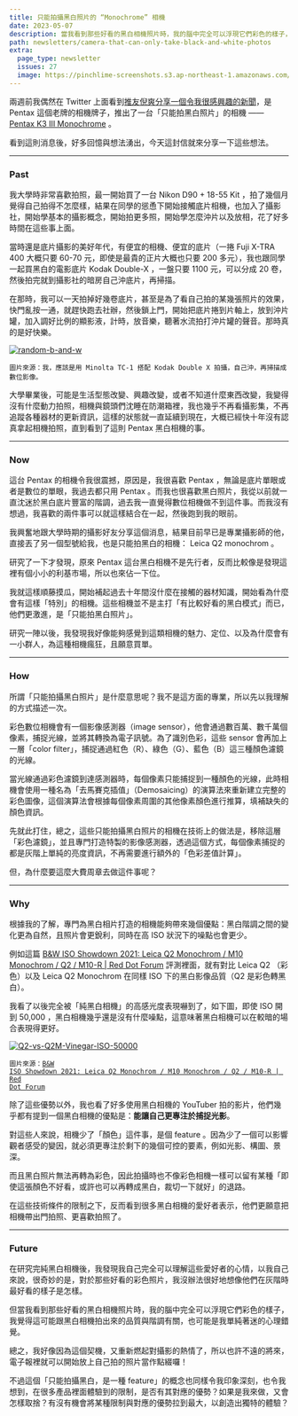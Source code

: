 ```yaml
---
title: 只能拍攝黑白照片的 “Monochrome” 相機
date: 2023-05-07
description: 當我看到那些好看的黑白相機照片時，我的腦中完全可以浮現它們彩色的樣子，我覺得這可能跟黑白相機拍出來的品質與階調有關，也可能是我單純著迷的心理錯覺。
path: newsletters/camera-that-can-only-take-black-and-white-photos
extra:
  page_type: newsletter
  issues: 27
  image: https://pinchlime-screenshots.s3.ap-northeast-1.amazonaws.com/random-b-and-w_fuq7e8.webp
---
```


兩週前我偶然在 Twitter 上面看到[推友倪爽分享一個令我很感興趣的新聞](https://twitter.com/nishuang/status/1650614961872273411)，是 Pentax 這個老牌的相機牌子，推出了一台「只能拍黑白照片」的相機 —— [Pentax K3 III Monochrome](https://www.ricoh-imaging.co.jp/english/products/k-3-3-mono/feature/index.html) 。

看到這則消息後，好多回憶與想法湧出，今天這封信就來分享一下這些想法。

---

### Past

我大學時非常喜歡拍照，最一開始買了一台 Nikon D90 + 18-55 Kit ，拍了幾個月覺得自己拍得不怎麼樣，結果在同學的慫恿下開始接觸底片相機，也加入了攝影社，開始學基本的攝影概念，開始拍更多照，開始學怎麼沖片以及放相，花了好多時間在這些事上面。

當時還是底片攝影的美好年代，有便宜的相機、便宜的底片（一捲 Fuji X-TRA 400 大概只要 60-70 元，即使是最貴的正片大概也只要 200 多元），我也跟同學一起買黑白的電影底片 Kodak Double-X ，一盤只要 1100 元，可以分成 20 卷，然後拍完就到攝影社的暗房自己沖底片，再掃描。

在那時，我可以一天拍掉好幾卷底片，甚至是為了看自己拍的某幾張照片的效果，快門亂按一通，就趕快跑去社辦，然後鎖上門，開始把底片捲到片軸上，放到沖片罐，加入調好比例的顯影液，計時，放音樂，聽著水流拍打沖片罐的聲音。那時真的是好快樂。

<a href="https://pinchlime-screenshots.s3.ap-northeast-1.amazonaws.com/random-b-and-w_fuq7e8.webp" data-fancybox data-caption="random-b-and-w">
  <img src="https://pinchlime-screenshots.s3.ap-northeast-1.amazonaws.com/random-b-and-w_fuq7e8.webp" loading="lazy" alt="random-b-and-w" align="center" />
</a>

`圖片來源：我，應該是用 Minolta TC-1 搭配 Kodak Double X 拍攝，自己沖，再掃描成數位影像。`

大學畢業後，可能是生活型態改變、興趣改變，或者不知道什麼東西改變，我變得沒有什麼動力拍照，相機與鏡頭們沈睡在防潮箱裡，我也幾乎不再看攝影集，不再追蹤各種器材的更新資訊，這樣的狀態就一直延續到現在，大概已經快十年沒有認真拿起相機拍照，直到看到了這則 Pentax 黑白相機的事。

---

### Now

這台 Pentax 的相機令我很震撼，原因是，我很喜歡 Pentax ，無論是底片單眼或者是數位的單眼，我過去都只用 Pentax 。而我也很喜歡黑白照片，我從以前就一直沈迷於黑白底片豐富的階調，過去我一直覺得數位相機做不到這件事。而我沒有想過，我喜歡的兩件事可以就這樣結合在一起，然後跑到我的眼前。

我興奮地跟大學時期的攝影好友分享這個消息，結果目前早已是專業攝影師的他，直接丟了另一個型號給我，也是只能拍黑白的相機： Leica Q2 monochrom 。

研究了一下才發現，原來 Pentax 這台黑白相機不是先行者，反而比較像是發現這裡有個小小的利基市場，所以也來佔一下位。

我就這樣順藤摸瓜，開始補起過去十年間沒什麼在接觸的器材知識，開始看為什麼會有這樣「特別」的相機。這些相機並不是主打「有比較好看的黑白模式」而已，他們更激進，是「只能拍黑白照片」。

研究一陣以後，我發現我好像能夠感覺到這類相機的魅力、定位、以及為什麼會有一小群人，為這種相機瘋狂，且願意買單。

---

### How

所謂「只能拍攝黑白照片」是什麼意思呢？我不是這方面的專業，所以先以我理解的方式描述一次。

彩色數位相機會有一個影像感測器（image sensor），他會通過數百萬、數千萬個像素，捕捉光線，並將其轉換為電子訊號。為了識別色彩，這些 sensor 會再加上一層「color filter」，捕捉通過紅色（R）、綠色（G）、藍色（B）這三種顏色濾鏡的光線。

當光線通過彩色濾鏡到達感測器時，每個像素只能捕捉到一種顏色的光線，此時相機會使用一種名為「去馬賽克插值」（Demosaicing）的演算法來重新建立完整的彩色圖像，這個演算法會根據每個像素周圍的其他像素顏色進行推算，填補缺失的顏色資訊。

先就此打住，總之，這些只能拍攝黑白照片的相機在技術上的做法是，移除這層「彩色濾鏡」，並且專門打造特製的影像感測器，透過這個方式，每個像素捕捉的都是灰階上單純的亮度資訊，不再需要進行額外的「色彩差值計算」。

但，為什麼要這麼大費周章去做這件事呢？

---

### Why

根據我的了解，專門為黑白相片打造的相機能夠帶來幾個優點：黑白階調之間的變化更為自然，且照片會更銳利，同時在高 ISO 狀況下的噪點也會更少。

例如這篇 [B&W ISO Showdown 2021: Leica Q2 Monochrom / M10 Monochrom / Q2 / M10-R | Red Dot Forum](https://www.reddotforum.com/content/2021/02/bw-iso-showdown-2021-leica-q2-monochrom-vs-m10-monochrom-vs-q2-vs-m10-r/) 評測裡面，就有對比 Leica Q2 （彩色）以及 Leica Q2 Monochrom 在同樣 ISO 下的黑白影像品質（Q2 是彩色轉黑白）。

我看了以後完全被「純黑白相機」的高感光度表現嚇到了，如下圖，即使 ISO 開到 50,000 ，黑白相機幾乎還是沒有什麼噪點，這意味著黑白相機可以在較暗的場合表現得更好。

<a href="https://pinchlime-screenshots.s3.ap-northeast-1.amazonaws.com/Q2-vs-Q2M-Vinegar-ISO-50000_SPeuBO.webp" data-fancybox data-caption="Q2-vs-Q2M-Vinegar-ISO-50000">
  <img src="https://pinchlime-screenshots.s3.ap-northeast-1.amazonaws.com/Q2-vs-Q2M-Vinegar-ISO-50000_SPeuBO.webp" loading="lazy" alt="Q2-vs-Q2M-Vinegar-ISO-50000" align="center" />
</a>

<code>圖片來源：<a href="https://www.reddotforum.com/content/2021/02/bw-iso-showdown-2021-leica-q2-monochrom-vs-m10-monochrom-vs-q2-vs-m10-r">B&W ISO Showdown 2021: Leica Q2 Monochrom / M10 Monochrom / Q2 / M10-R | Red Dot Forum</a></code>

除了這些優勢以外，我也看了好多使用黑白相機的 YouTuber 拍的影片，他們幾乎都有提到一個黑白相機的優點是：**能讓自己更專注於捕捉光影**。

對這些人來說，相機少了「顏色」這件事，是個 feature 。因為少了一個可以影響觀者感受的變因，就必須更專注於剩下的幾個可控的要素，例如光影、構圖、景深。

而且黑白照片無法再轉為彩色，因此拍攝時也不像彩色相機一樣可以留有某種「即使這張顏色不好看，或許也可以再轉成黑白，裁切一下就好」的退路。

在這些技術條件的限制之下，反而看到很多黑白相機的愛好者表示，他們更願意把相機帶出門拍照、更喜歡拍照了。

---

### Future

在研究完純黑白相機後，我發現我自己完全可以理解這些愛好者的心情，以我自己來說，很奇妙的是，對於那些好看的彩色照片，我沒辦法很好地想像他們在灰階時最好看的樣子是怎樣。

但當我看到那些好看的黑白相機照片時，我的腦中完全可以浮現它們彩色的樣子，我覺得這可能跟黑白相機拍出來的品質與階調有關，也可能是我單純著迷的心理錯覺。

總之，我好像因為這個契機，又重新燃起對攝影的熱情了，所以也許不遠的將來，電子報裡就可以開始放上自己拍的照片當作點綴囉！

不過這個「只能拍攝黑白，是一種 feature」的概念也同樣令我印象深刻，也令我想到，在很多產品裡面體驗到的限制，是否有其對應的優勢？如果是我來做，又會怎樣取捨？有沒有機會將某種限制與對應的優勢拉到最大，以創造出獨特的體驗？